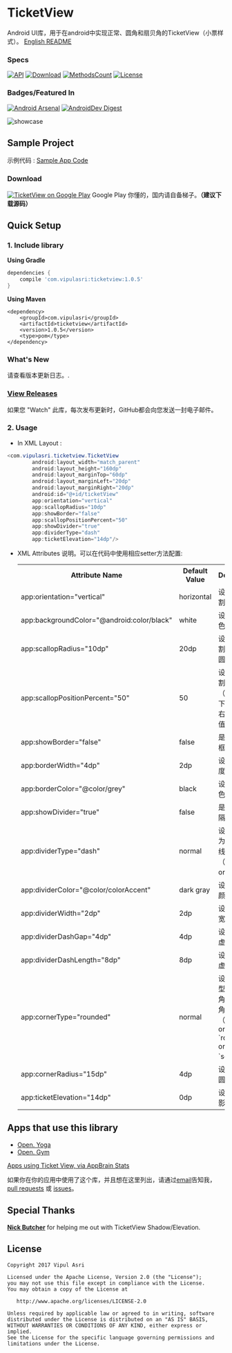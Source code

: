 # TicketView

Android UI库，用于在android中实现正常、圆角和扇贝角的TicketView（小票样式）。
[English README](https://github.com/vipulasri/TicketView/tree/master/README.md) 

### Specs
[![API](https://img.shields.io/badge/API-15%2B-brightgreen.svg?style=flat)](https://android-arsenal.com/api?level=15)
[![Download](https://api.bintray.com/packages/vipulasri/maven/TicketView/images/download.svg)](https://bintray.com/vipulasri/maven/TicketView/_latestVersion)
[![MethodsCount](https://img.shields.io/badge/Methods%20and%20size-125%20|%2012KB-e91e63.svg)](http://www.methodscount.com/?lib=com.vipulasri%3Aticketview%3A1.0.2)
[![License](https://img.shields.io/badge/license-Apache%202.0-blue.svg)](https://github.com/vipulasri/Timeline-View/blob/master/LICENSE)

### Badges/Featured In
[![Android Arsenal](https://img.shields.io/badge/Android%20Arsenal-Ticket%20View-brightgreen.svg?style=flat)](https://android-arsenal.com/details/1/6521)
[![AndroidDev Digest](https://img.shields.io/badge/AndroidDev%20Digest-%23171-blue.svg)](https://www.androiddevdigest.com/digest-171/) 

![showcase](https://github.com/vipulasri/TicketView/blob/master/art/showcase.png)

## Sample Project

示例代码 : [Sample App Code](https://github.com/vipulasri/TicketView/tree/master/sample) 

### Download

[![TicketView on Google Play](https://github.com/vipulasri/TicketView/blob/master/art/google_play.png)](https://play.google.com/store/apps/details?id=com.vipulasri.ticketview.sample)
Google Play 你懂的，国内请自备梯子。<b>（建议下载源码）</b>

## Quick Setup

### 1. Include library

**Using Gradle**

``` gradle
dependencies {
    compile 'com.vipulasri:ticketview:1.0.5'
}
```

**Using Maven**

``` maven
<dependency>
    <groupId>com.vipulasri</groupId>
    <artifactId>ticketview</artifactId>
    <version>1.0.5</version>
    <type>pom</type>
</dependency>
```

### What's New

请查看版本更新日志。.

### [View Releases](https://github.com/vipulasri/TicketView/releases)

如果您 "Watch" 此库，每次发布更新时，GitHub都会向您发送一封电子邮件。

### 2. Usage
 * In XML Layout :

``` java
<com.vipulasri.ticketview.TicketView
        android:layout_width="match_parent"
        android:layout_height="160dp"
        android:layout_marginTop="60dp"
        android:layout_marginLeft="20dp"
        android:layout_marginRight="20dp"
        android:id="@+id/ticketView"
        app:orientation="vertical"
        app:scallopRadius="10dp"
        app:showBorder="false"
        app:scallopPositionPercent="50"
        app:showDivider="true"
        app:dividerType="dash"
        app:ticketElevation="14dp"/>
```

* XML Attributes 说明。可以在代码中使用相应setter方法配置:

    <table>
    <th>Attribute Name</th>
    <th>Default Value</th>
    <th>Description</th>
    <tr>
        <td>app:orientation="vertical"</td>
        <td>horizontal</td>
        <td>设置小票分割段方向</td>
    </tr>
    <tr>
        <td>app:backgroundColor="@android:color/black"</td>
        <td>white</td>
        <td>设置背景颜色</td>
    </tr>
    <tr>
        <td>app:scallopRadius="10dp"</td>
        <td>20dp</td>
        <td>设置小票分割段的内凹圆角</td>
    </tr>
    <tr>
        <td>app:scallopPositionPercent="50"</td>
        <td>50</td>
        <td>设置小票分割段位置（由上至下、由左至右，百分比值）</td>
    </tr>
    <tr>
        <td>app:showBorder="false"</td>
        <td>false</td>
        <td>是否显示边框</td>
    </tr>
    <tr>
        <td>app:borderWidth="4dp"</td>
        <td>2dp</td>
        <td>设置边框宽度</td>
    </tr>
    <tr>
        <td>app:borderColor="@color/grey"</td>
        <td>black</td>
        <td>设置边框颜色</td>
    </tr>
    <tr>
        <td>app:showDivider="true"</td>
        <td>false</td>
        <td>是否显示分隔线</td>
    </tr>
    <tr>
        <td>app:dividerType="dash"</td>
        <td>normal</td>
        <td>设置分隔线为实线或虚线（`normal` or `dash`）</td>
    </tr>
    <tr>
        <td>app:dividerColor="@color/colorAccent"</td>
        <td>dark gray</td>
        <td>设置分隔线颜色</td>
    </tr>
    <tr>
        <td>app:dividerWidth="2dp"</td>
        <td>2dp</td>
        <td>设置分隔线宽度</td>
    </tr>
    <tr>
        <td>app:dividerDashGap="4dp"</td>
        <td>4dp</td>
        <td>设置分隔线虚线间距</td>
    </tr>
    <tr>
        <td>app:dividerDashLength="8dp"</td>
        <td>8dp</td>
        <td>设置分隔线虚线段长度</td>
    </tr>
    <tr>
        <td>app:cornerType="rounded"</td>
        <td>normal</td>
        <td>设置边角类型为无或圆角或内凹圆角（`normal` or `rounded` or `scallop`）</td>
    </tr>
    <tr>
        <td>app:cornerRadius="15dp"</td>
        <td>4dp</td>
        <td>设置边角的圆角度数</td>
    </tr>
    <tr>
        <td>app:ticketElevation="14dp"</td>
        <td>0dp</td>
        <td>设置小票阴影</td>
    </tr>
    </table>
 
## Apps that use this library

* [Open. Yoga](https://play.google.com/store/apps/details?id=com.labfoodandfriends.nikitagudkovs.jlogOpen_yoga)
* [Open. Gym](https://play.google.com/store/apps/details?id=com.labfoodandfriends.nikitagudkovs.jlog_gym)

[Apps using Ticket View, via AppBrain Stats](https://www.appbrain.com/stats/libraries/details/ticketview/ticketview)

如果你在你的应用中使用了这个库，并且想在这里列出，请通过[email](mailto:vipulasri.2007@gmail.com)告知我，[pull requests](https://github.com/vipulasri/TicketView/pulls) 或 [issues](https://github.com/vipulasri/TicketView/issues)。

## Special Thanks

[**Nick Butcher**](https://github.com/nickbutcher) for helping me out with TicketView Shadow/Elevation.


## License


    Copyright 2017 Vipul Asri

    Licensed under the Apache License, Version 2.0 (the "License");
    you may not use this file except in compliance with the License.
    You may obtain a copy of the License at

       http://www.apache.org/licenses/LICENSE-2.0

    Unless required by applicable law or agreed to in writing, software
    distributed under the License is distributed on an "AS IS" BASIS,
    WITHOUT WARRANTIES OR CONDITIONS OF ANY KIND, either express or implied.
    See the License for the specific language governing permissions and
    limitations under the License.
